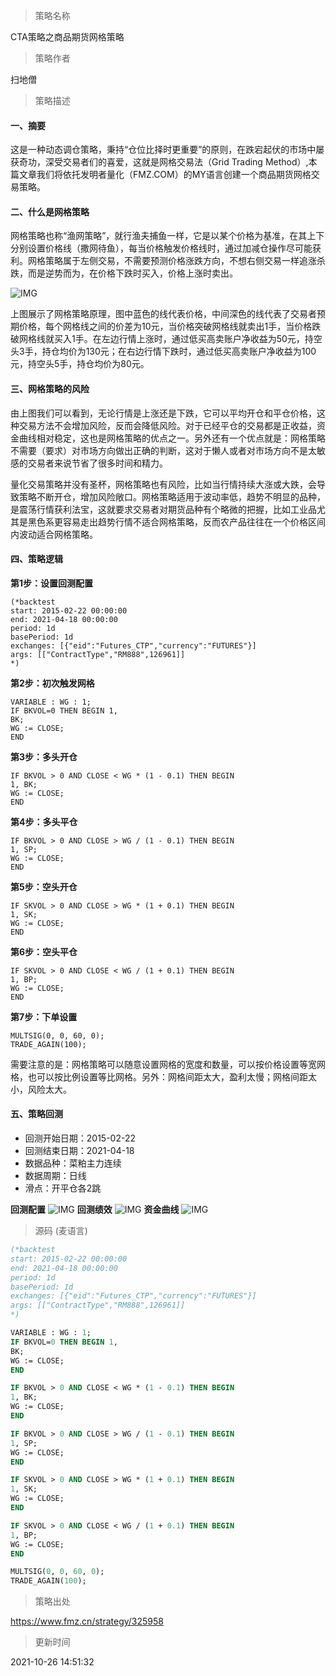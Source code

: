 
> 策略名称

CTA策略之商品期货网格策略

> 策略作者

扫地僧

> 策略描述

#### 一、摘要
这是一种动态调仓策略，秉持“仓位比择时更重要”的原则，在跌宕起伏的市场中屡获奇功，深受交易者们的喜爱，这就是网格交易法（Grid Trading Method）,本篇文章我们将依托发明者量化（FMZ.COM）的MY语言创建一个商品期货网格交易策略。

#### 二、什么是网格策略
网格策略也称“渔网策略”，就行渔夫捕鱼一样，它是以某个价格为基准，在其上下分别设置价格线（撒网待鱼），每当价格触发价格线时，通过加减仓操作尽可能获利。网格策略属于左侧交易，不需要预测价格涨跌方向，不想右侧交易一样追涨杀跌，而是逆势而为，在价格下跌时买入，价格上涨时卖出。

 ![IMG](https://www.fmz.cn/upload/asset/39e6d13230875ca90a67.png) 

上图展示了网格策略原理，图中蓝色的线代表价格，中间深色的线代表了交易者预期价格，每个网格线之间的价差为10元，当价格突破网格线就卖出1手，当价格跌破网格线就买入1手。在左边行情上涨时，通过低买高卖账户净收益为50元，持空头3手，持仓均价为130元；在右边行情下跌时，通过低买高卖账户净收益为100元，持空头5手，持仓均价为80元。

#### 三、网格策略的风险
由上图我们可以看到，无论行情是上涨还是下跌，它可以平均开仓和平仓价格，这种交易方法不会增加风险，反而会降低风险。对于已经平仓的交易都是正收益，资金曲线相对稳定，这也是网格策略的优点之一。另外还有一个优点就是：网格策略不需要（要求）对市场方向做出正确的判断，这对于懒人或者对市场方向不是太敏感的交易者来说节省了很多时间和精力。

量化交易策略并没有圣杯，网格策略也有风险，比如当行情持续大涨或大跌，会导致策略不断开仓，增加风险敞口。网格策略适用于波动率低，趋势不明显的品种，是震荡行情获利法宝，这就要求交易者对期货品种有个略微的把握，比如工业品尤其是黑色系更容易走出趋势行情不适合网格策略，反而农产品往往在一个价格区间内波动适合网格策略。

#### 四、策略逻辑
**第1步：设置回测配置**
```
(*backtest
start: 2015-02-22 00:00:00
end: 2021-04-18 00:00:00
period: 1d
basePeriod: 1d
exchanges: [{"eid":"Futures_CTP","currency":"FUTURES"}]
args: [["ContractType","RM888",126961]]
*)
```
**第2步：初次触发网格**
```
VARIABLE : WG : 1;
IF BKVOL=0 THEN BEGIN 1, 
BK;
WG := CLOSE;
END
```
**第3步：多头开仓**
```
IF BKVOL > 0 AND CLOSE < WG * (1 - 0.1) THEN BEGIN 
1, BK;
WG := CLOSE;
END
```
**第4步：多头平仓**
```
IF BKVOL > 0 AND CLOSE > WG / (1 - 0.1) THEN BEGIN 
1, SP;
WG := CLOSE;
END
```
**第5步：空头开仓**
```
IF SKVOL > 0 AND CLOSE > WG * (1 + 0.1) THEN BEGIN 
1, SK;
WG := CLOSE;
END
```
**第6步：空头平仓**
```
IF SKVOL > 0 AND CLOSE < WG / (1 + 0.1) THEN BEGIN 
1, BP;
WG := CLOSE;
END
```
**第7步：下单设置**
```
MULTSIG(0, 0, 60, 0);
TRADE_AGAIN(100);
```
需要注意的是：网格策略可以随意设置网格的宽度和数量，可以按价格设置等宽网格，也可以按比例设置等比网格。另外：网格间距太大，盈利太慢；网格间距太小，风险太大。


#### 五、策略回测
- 回测开始日期：2015-02-22
- 回测结束日期：2021-04-18
- 数据品种：菜粕主力连续
- 数据周期：日线
- 滑点：开平仓各2跳

**回测配置**
 ![IMG](https://www.fmz.cn/upload/asset/39978d86ba5117cc9c5c.png) 
**回测绩效**
  ![IMG](https://www.fmz.cn/upload/asset/3a39e723690c1a97b3a4.png) 
**资金曲线**
 ![IMG](https://www.fmz.cn/upload/asset/399d8e28dcdc63713b61.png) 




> 源码 (麦语言)

``` pascal
(*backtest
start: 2015-02-22 00:00:00
end: 2021-04-18 00:00:00
period: 1d
basePeriod: 1d
exchanges: [{"eid":"Futures_CTP","currency":"FUTURES"}]
args: [["ContractType","RM888",126961]]
*)

VARIABLE : WG : 1;
IF BKVOL=0 THEN BEGIN 1, 
BK;
WG := CLOSE;
END

IF BKVOL > 0 AND CLOSE < WG * (1 - 0.1) THEN BEGIN 
1, BK;
WG := CLOSE;
END

IF BKVOL > 0 AND CLOSE > WG / (1 - 0.1) THEN BEGIN 
1, SP;
WG := CLOSE;
END

IF SKVOL > 0 AND CLOSE > WG * (1 + 0.1) THEN BEGIN 
1, SK;
WG := CLOSE;
END

IF SKVOL > 0 AND CLOSE < WG / (1 + 0.1) THEN BEGIN 
1, BP;
WG := CLOSE;
END

MULTSIG(0, 0, 60, 0);
TRADE_AGAIN(100);


```

> 策略出处

https://www.fmz.cn/strategy/325958

> 更新时间

2021-10-26 14:51:32
